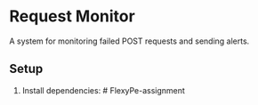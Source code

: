 # Request Monitor

A system for monitoring failed POST requests and sending alerts.

## Setup

1. Install dependencies: # FlexyPe-assignment
